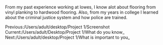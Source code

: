 From my past experience working at lowes, I know alot about flooring from vinyl planking to hardwood flooring.
Also, from my years in college I learned about the criminal justice system and how police are trained. 

Previous:/Users/adult/desktop/Project 1/Screenshot
Current:/Users/adult/Desktop/Project 1/What do you know_
Next:/Users/adult/desktop/Project 1/What is important to you_

